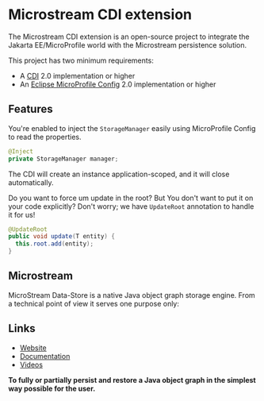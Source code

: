 # Microstream CDI extension

The Microstream CDI extension is an open-source project to integrate the Jakarta EE/MicroProfile world with the Microstream persistence solution.

This project has two minimum requirements:

* A [CDI](https://jakarta.ee/specifications/cdi/) 2.0 implementation or higher
* An [Eclipse MicroProfile Config](https://github.com/eclipse/microprofile-config) 2.0 implementation or higher

## Features

You're enabled to inject the ```StorageManager``` easily using MicroProfile Config to read the properties.

```java
@Inject
private StorageManager manager;
```

The CDI will create an instance application-scoped, and it will close automatically.


Do you want to force um update in the root? But You don't want to put it on your code explicitly? Don't worry; 
we have ```UpdateRoot``` annotation to handle it for us!
```java
@UpdateRoot
public void update(T entity) {
  this.root.add(entity);
}
```




## Microstream
MicroStream Data-Store is a native Java object graph storage engine. From a technical point of view it serves one purpose only:

## Links

* [Website](https://microstream.one/)
* [Documentation](https://docs.microstream.one/manual/intro/welcome.html)
* [Videos](https://www.youtube.com/c/MicroStream)

**To fully or partially persist and restore a Java object graph in the simplest way possible for the user.**

